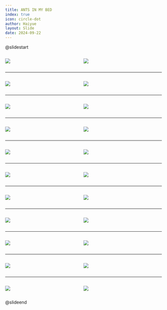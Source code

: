 ```yaml
---
title: ANTS IN MY BED
index: true
icon: circle-dot
author: Haiyue
layout: Slide
date: 2024-09-22
---
```

 
@slidestart

<div style="display:flex">
<div style="flex:1">

![](https://raw.githubusercontent.com/yclord/reading/refs/heads/master/english/Level-T/ANTS%20IN%20MY%20BED/001.webp)
</div>
<div style="flex:1">

![](https://raw.githubusercontent.com/yclord/reading/refs/heads/master/english/Level-T/ANTS%20IN%20MY%20BED/002.webp)
</div>
</div>

---

<div style="display:flex">
<div style="flex:1">

![](https://raw.githubusercontent.com/yclord/reading/refs/heads/master/english/Level-T/ANTS%20IN%20MY%20BED/003.webp)
</div>
<div style="flex:1">

![](https://raw.githubusercontent.com/yclord/reading/refs/heads/master/english/Level-T/ANTS%20IN%20MY%20BED/004.webp)
</div>
</div>

---

<div style="display:flex">
<div style="flex:1">

![](https://raw.githubusercontent.com/yclord/reading/refs/heads/master/english/Level-T/ANTS%20IN%20MY%20BED/005.webp)
</div>
<div style="flex:1">

![](https://raw.githubusercontent.com/yclord/reading/refs/heads/master/english/Level-T/ANTS%20IN%20MY%20BED/006.webp)
</div>
</div>

---

<div style="display:flex">
<div style="flex:1">

![](https://raw.githubusercontent.com/yclord/reading/refs/heads/master/english/Level-T/ANTS%20IN%20MY%20BED/007.webp)
</div>
<div style="flex:1">

![](https://raw.githubusercontent.com/yclord/reading/refs/heads/master/english/Level-T/ANTS%20IN%20MY%20BED/008.webp)
</div>
</div>

---

<div style="display:flex">
<div style="flex:1">

![](https://raw.githubusercontent.com/yclord/reading/refs/heads/master/english/Level-T/ANTS%20IN%20MY%20BED/009.webp)
</div>
<div style="flex:1">

![](https://raw.githubusercontent.com/yclord/reading/refs/heads/master/english/Level-T/ANTS%20IN%20MY%20BED/010.webp)
</div>
</div>

---

<div style="display:flex">
<div style="flex:1">

![](https://raw.githubusercontent.com/yclord/reading/refs/heads/master/english/Level-T/ANTS%20IN%20MY%20BED/011.webp)
</div>
<div style="flex:1">

![](https://raw.githubusercontent.com/yclord/reading/refs/heads/master/english/Level-T/ANTS%20IN%20MY%20BED/012.webp)
</div>
</div>

---

<div style="display:flex">
<div style="flex:1">

![](https://raw.githubusercontent.com/yclord/reading/refs/heads/master/english/Level-T/ANTS%20IN%20MY%20BED/013.webp)
</div>
<div style="flex:1">

![](https://raw.githubusercontent.com/yclord/reading/refs/heads/master/english/Level-T/ANTS%20IN%20MY%20BED/014.webp)
</div>
</div>

---

<div style="display:flex">
<div style="flex:1">

![](https://raw.githubusercontent.com/yclord/reading/refs/heads/master/english/Level-T/ANTS%20IN%20MY%20BED/015.webp)
</div>
<div style="flex:1">

![](https://raw.githubusercontent.com/yclord/reading/refs/heads/master/english/Level-T/ANTS%20IN%20MY%20BED/016.webp)
</div>
</div>

---

<div style="display:flex">
<div style="flex:1">

![](https://raw.githubusercontent.com/yclord/reading/refs/heads/master/english/Level-T/ANTS%20IN%20MY%20BED/017.webp)
</div>
<div style="flex:1">

![](https://raw.githubusercontent.com/yclord/reading/refs/heads/master/english/Level-T/ANTS%20IN%20MY%20BED/018.webp)
</div>
</div>

---

<div style="display:flex">
<div style="flex:1">

![](https://raw.githubusercontent.com/yclord/reading/refs/heads/master/english/Level-T/ANTS%20IN%20MY%20BED/019.webp)
</div>
<div style="flex:1">

![](https://raw.githubusercontent.com/yclord/reading/refs/heads/master/english/Level-T/ANTS%20IN%20MY%20BED/020.webp)
</div>
</div>

---

<div style="display:flex">
<div style="flex:1">

![](https://raw.githubusercontent.com/yclord/reading/refs/heads/master/english/Level-T/ANTS%20IN%20MY%20BED/021.webp)
</div>
<div style="flex:1">

![](https://raw.githubusercontent.com/yclord/reading/refs/heads/master/english/Level-T/ANTS%20IN%20MY%20BED/022.webp)
</div>
</div>

@slideend